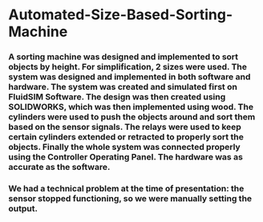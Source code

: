 # Automated-Size-Based-Sorting-Machine

### A sorting machine was designed and implemented to sort objects by height. For simplification, 2 sizes were used. The system was designed and implemented in both software and hardware. The system was created and simulated first on FluidSIM Software. The design was then created using SOLIDWORKS, which was then implemented using wood. The cylinders were used to push the objects around and sort them based on the sensor signals. The relays were used to keep certain cylinders extended or retracted to properly sort the objects. Finally the whole system was connected properly using the Controller Operating Panel. The hardware was as accurate as the software.
### We had a technical problem at the time of presentation: the sensor stopped functioning, so we were manually setting the output.
